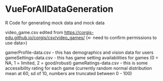 # VueForAllDataGeneration
R Code for generating mock data and mock data

video_game.csv edited from https://corgis-edu.github.io/corgis/csv/video_games/ (<- need to confirm permissions to use data>)

gamerProfile-data.csv - this has demographics and vision data for users
gameSettings-data.csv - this has game setting availabilities for games (0 = NA, 1 = limited, 2 = good/robust)
gameRatings-data.csv - this is some accessibility rating for each game (currently random normal distribution mean at 60, sd of 10, numbers are truncated between 0 - 100)

